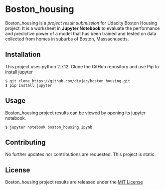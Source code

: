 # Boston_housing
Boston_housing is a *project result submission* for Udacity Boston Housing project.  It is a worksheet in **Jupyter Notebook** to evaluate the performance and predictive power of a model that has been trained and tested on data collected from homes in suburbs of Boston, Massachusetts.

## Installation

This project uses python 2.7.12.  Clone the GitHub repository and use Pip to install jupyter

```
$ git clone https://github.com/diyjac/boston_housing.git
$ pip install jupyter

```

## Usage

Boston_housing project results can be viewed by opening its jupyter notebook.

```
$ jupyter notebook boston_housing.ipynb
```

## Contributing

No further updates nor contributions are requested.  This project is static.

## License

Boston_housing project results are released under the [MIT License](./LICENSE)

